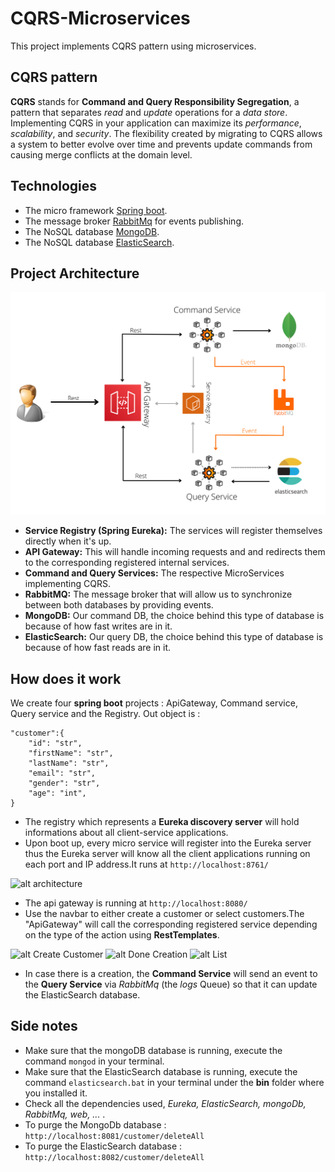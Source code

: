 # CQRS-Microservices

This project implements CQRS pattern using microservices.

## CQRS pattern 

**CQRS** stands for **Command and Query Responsibility Segregation**, a pattern that separates *read* and *update* operations for a *data store*. Implementing CQRS in your
application can maximize its *performance*, *scalability*, and *security*. The flexibility created by migrating to CQRS allows a system to better evolve over time and prevents update commands
from causing merge conflicts at the domain level.

## Technologies 

- The micro framework [Spring boot](https://spring.io/projects/spring-boot).
- The message broker [RabbitMq](https://www.rabbitmq.com/) for events publishing.
- The NoSQL database [MongoDB](https://www.mongodb.com/fr-fr).
- The NoSQL database [ElasticSearch](https://www.elastic.co/fr/).

## Project Architecture
![alt architecture](/assets/architecture.png)

- **Service Registry (Spring Eureka):** The services will register themselves directly when it's up.
- **API Gateway:** This will handle incoming requests and and redirects them to the corresponding registered internal services.
- **Command and Query Services:** The respective MicroServices implementing CQRS.
- **RabbitMQ:** The message broker that will allow us to synchronize between both databases by providing events.
- **MongoDB:** Our command DB, the choice behind this type of database is because of how fast writes are in it.
- **ElasticSearch:** Our query DB, the choice behind this type of database is because of how fast reads are in it.

## How does it work
We create four **spring boot** projects : ApiGateway, Command service, Query service and the Registry.
Out object is : 
```
"customer":{
    "id": "str",
    "firstName": "str",
    "lastName": "str",
    "email": "str",
    "gender": "str",
    "age": "int",
}
```
- The registry which represents a **Eureka discovery server** will hold informations about all client-service applications.
- Upon boot up, every micro service will register into the Eureka server thus the Eureka server will know all the client applications running on each port and IP address.It runs at 
```http://localhost:8761/```

![alt architecture](/assets/eureka.png)

- The api gateway is running at ```http://localhost:8080/``` 
- Use the navbar to either create a customer or select customers.The "ApiGateway" will call the corresponding registered service depending on the type of the action using **RestTemplates**.

![alt Create Customer](/assets/create.png)
![alt Done Creation](/assets/done.png)
![alt List](/assets/list.png)

- In case there is a creation, the **Command Service** will send an event to the **Query Service** via _RabbitMq_ (the _logs_ Queue) so that it can update the ElasticSearch database.


## Side notes 
- Make sure that the mongoDB database is running, execute the command ```mongod``` in your terminal.
- Make sure that the ElasticSearch database is running, execute the command ```elasticsearch.bat``` in your terminal under the **bin** folder where you installed it.
- Check all the dependencies used, _Eureka, ElasticSearch, mongoDb, RabbitMq, web, ..._ .
- To purge the MongoDb database : ```http://localhost:8081/customer/deleteAll```
- To purge the ElasticSearch database : ```http://localhost:8082/customer/deleteAll```
